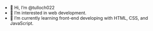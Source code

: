 - 👋 Hi, I’m @tulloch022
- 👀 I’m interested in web development.
- 🌱 I’m currently learning front-end developing with HTML, CSS, and JavaScript.

<!---
tulloch022/tulloch022 is a ✨ special ✨ repository because its `README.md` (this file) appears on your GitHub profile.
You can click the Preview link to take a look at your changes.
--->
